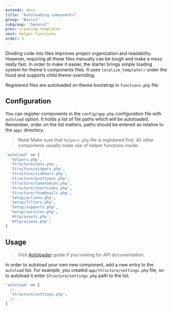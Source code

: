 ```yaml
---
extends: docs
title: "Autoloading components"
group: "Basics"
subgroup: "General"
prev: creating-templates
next: helper-functions
order: 3
---
```


Dividing code into files improves project organization and readability. However, requiring all these files manually can be tough and make a mess really fast. In order to make it easier, the starter brings simple loading system for theme's components files. It uses `localize_template()` under the hood and supports child theme overriding.

Registered files are autoloaded on theme bootstrap in `functions.php` file.

## Configuration

You can register components in the `config/app.php` configuration file with `autoload` option. It holds a list of file paths which will be autoloaded. Remember, order on the list matters, paths should be entered as relative to the `app/` directory.

> Note! Make sure that `helpers.php` file is registered first. All other components usually make use of helper functions inside.

```php
'autoload' => [
  'helpers.php',
  'Structure/navs.php',
  'Structure/widgets.php',
  'Structure/sidebars.php',
  'Structure/posttypes.php',
  'Structure/taxonomies.php',
  'Structure/shortcodes.php',
  'Structure/thumbnails.php',
  'Setup/actions.php',
  'Setup/filters.php',
  'Setup/supports.php',
  'Setup/services.php',
  'Http/assets.php',
  'Http/ajaxes.php',
]
```

## Usage

> Visit [Autoloader]() guide if you looking for API documentation.

In order to autoload your own new component, add a new entry to the `autoload` list. For example, you created `app/Structure/settings.php` file, so to autoload it enter `Structure/settings.php` path to the list.

```php
'autoload' => [
  //...
  'Structure/settings.php',
  //...
]
```
